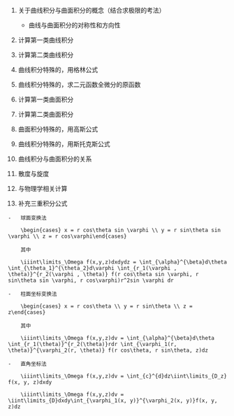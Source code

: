 1.  关于曲线积分与曲面积分的概念（结合求极限的考法）
    
    -   曲线与曲面积分的对称性和方向性
        
2.  计算第一类曲线积分
    
3.  计算第二类曲线积分
    
4.  曲线积分特殊的，用格林公式
    
5.  曲线积分特殊的，求二元函数全微分的原函数
    
6.  计算第一类曲面积分
    
7.  计算第二类曲面积分
    
8.  曲面积分特殊的，用高斯公式
    
9.  曲线积分特殊的，用斯托克斯公式
    
10.  曲线积分与曲面积分的关系
    
11.  散度与旋度
    
12.  与物理学相关计算
    
13.  补充三重积分公式
    
    -   球面变换法
        
        \begin{cases} x = r cos\theta sin \varphi \\ y = r sin\theta sin \varphi \\ z = r cos\varphi\end{cases}
        
        其中
        
        \iiint\limits_\Omega f(x,y,z)dxdydz = \int_{\alpha}^{\beta}d\theta \int_{\theta_1}^{\theta_2}d\varphi \int_{r_1(\varphi , \theta)}^{r_2(\varphi , \theta)} f(r cos\theta sin \varphi, r sin\theta sin \varphi, r cos\varphi)r^2sin \varphi dr
        
    -   柱面坐标变换法
        
        \begin{cases} x = r cos\theta \\ y = r sin\theta \\ z = z\end{cases}
        
        其中
        
        \iiint\limits_\Omega f(x,y,z)dv = \int_{\alpha}^{\beta}d\theta \int_{r_1(\theta)}^{r_2(\theta)}rdr \int_{\varphi_1(r, \theta)}^{\varphi_2(r, \theta)} f(r cos\theta, r sin\theta, z)dz
        
    -   直角坐标法
        
        \iiint\limits_\Omega f(x,y,z)dv = \int_{c}^{d}dz\iint\limits_{D_z} f(x, y, z)dxdy
        
        \iiint\limits_\Omega f(x,y,z)dv = \iint\limits_{D}dxdy\int_{\varphi_1(x, y)}^{\varphi_2(x, y)}f(x, y, z)dz